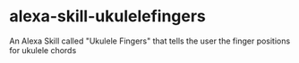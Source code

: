# alexa-skill-ukulelefingers
An Alexa Skill called "Ukulele Fingers" that tells the user the finger positions for ukulele chords
